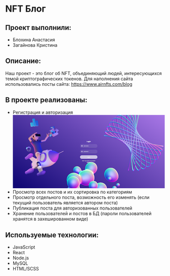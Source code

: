 # NFT Блог
## Проект выполнили:
- Блохина Анастасия
- Загайнова Кристина

## Описание:
Наш проект - это блог об NFT, объединяющий людей, интересующихся темой криптографических токенов. Для наполнения сайта использовались посты сайта: https://www.airnfts.com/blog

## В проекте реализованы:
- Регистрация и авторизация
![](./info/login.png)
- Просмотр всех постов и их сортировка по категориям
- Просмотр отдельного поста, возможность его изменять (если текущий пользователь является автором поста)
- Публикация поста для авторизованных пользователей
- Хранение пользователей и постов в БД (пароли пользователей хранятся в захешированном виде)

## Используемые технологии: 
- JavaScript
- React
- Node.js
- MySQL
- HTML/SCSS

